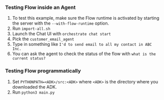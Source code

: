 ### Testing Flow inside an Agent

1. To test this example, make sure the Flow runtime is activated by starting the server with the `--with-flow-runtime` option.
2. Run `import-all.sh` 
3. Launch the Chat UI with `orchestrate chat start`
4. Pick the `customer_email_agent`
5. Type in something like `I'd to send email to all my contact in ABC Inc.`
6. You can ask the agent to check the status of the flow with `what is the current status?`

### Testing Flow programmatically

1. Set `PYTHONPATH=<ADK>/src:<ADK>`  where `<ADK>` is the directory where you downloaded the ADK.
2. Run `python3 main.py`
